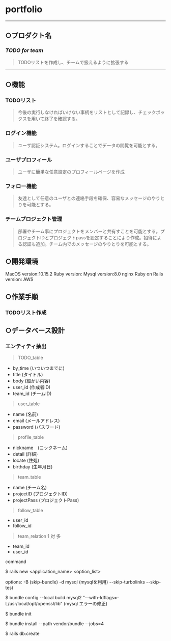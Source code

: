 # portfolio
___
## ○プロダクト名

### ___TODO for team___
> TODOリストを作成し、チームで扱えるように拡張する
___
## ○機能

### TODOリスト
> 今後の実行しなければいけない事柄をリストとして記録し、チェックボックスを用いて終了を確認する。

### ログイン機能
> ユーザ認証システム。ログインすることでデータの閲覧を可能とする。

### ユーザプロフィール
> ユーザに簡単な任意設定のプロフィールページを作成

### フォロー機能
> 友達として任意のユーザとの連絡手段を確保、容易なメッセージのやりとりを可能とする。

### チームプロジェクト管理
> 部署やチーム事にプロジェクトをメンバーと共有すことを可能とする。プロジェクトIDとプロジェクトpassを設定することにより作成。招待による認証も追加。チーム内でのメッセージのやりとりを可能とする。

## ○開発環境
MacOS version:10.15.2
Ruby version:
Mysql version:8.0
nginx
Ruby on Rails version:
AWS

## ○作業手順
### TODOリスト作成
> 

## ○データベース設計
### エンティティ抽出
> TODO_table
- by_time (いついつまでに)
- title (タイトル)
- body (細かい内容)
- user_id (作成者ID)
- team_id (チームID)

> user_table
- name (名前)
- email (メールアドレス)
- password (パスワード)

> profile_table
- nickname　(ニックネーム)
- detail (詳細)
- locate (住処)
- birthday (生年月日)

> team_table
- name (チーム名)
- projectID (プロジェクトID)
- projectPass (プロジェクトPass)

> follow_table
- user_id
- follow_id

> team_relation 1 対 多
- team_id 
- user_id


command

$ rails new <application_name> <option_list> 

options:    -B (skip-bundle)
            -d mysql (mysqlを利用)
            --skip-turbolinks
            --skip-test

$ bundle config --local build.mysql2 "--with-ldflags=-L/usr/local/opt/openssl/lib" (mysql エラーの修正)

$ bundle init

$ bundle install --path vendor/bundle --jobs=4

$ rails db:create